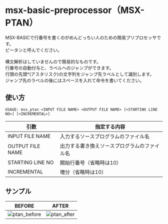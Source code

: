 # msx-basic-preprocessor（MSX-PTAN）
MSX-BASICで行番号を書くのがめんどっちい人のための簡易プリプロセッサです。<br>
ピータンと呼んでください。<br>
<br>
構文解析はしていませんので簡易的なものです。<br>
行番号の自動付与と、ラベルへのジャンプができます。<br>
行頭の先頭*(アスタリスク)の文字列をジャンプ先ラベルとして識別します。<br>
ジャンプ先のラベルの後にはスペースを入れて命令を書いてください。

## 使い方
```
USAGE: msx_ptan <INPUT FILE NAME> <OUTPUT FILE NAME> [<STARTING LINE NO>] [<INCREMENTAL>]
```
|引数|指定する内容|
|----|----|
|INPUT FILE NAME|入力するソースプログラムのファイル名|
|OUTPUT FILE NAME|出力する書き換えソースプログラムのファイル名|
|STARTING LINE NO|開始行番号（省略時は10）|
|INCREMENTAL|増分（省略時は10）|

## サンプル
|BEFORE|AFTER|
|----|----|
|![ptan_before](https://github.com/chikuwa-empire/msx-basic-preprocessor/assets/124578804/b55e7719-7683-45f0-bf90-3450dd6d1acc)|![ptan_after](https://github.com/chikuwa-empire/msx-basic-preprocessor/assets/124578804/d202ed20-1f99-4d1f-96da-3b3d4c8b22ef)|
